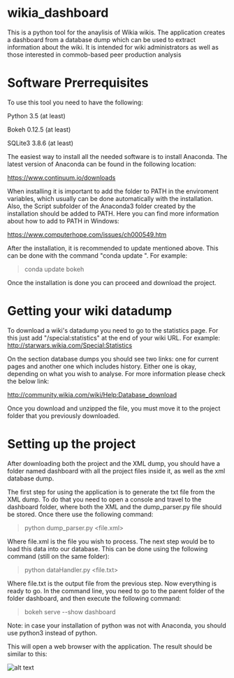 # wikia_dashboard
This is a python tool for the anaylisis of Wikia wikis. The application creates a dashboard from a database dump which can be used to extract information about the wiki. It is intended for wiki administrators as well as those interested in commob-based peer production analysis

# Software Prerrequisites
To use this tool you need to have the following:

Python 3.5 (at least)
  
Bokeh  0.12.5 (at least)
 
SQLite3 3.8.6 (at least)
  
The easiest way to install all the needed software is to install Anaconda. The latest version of Anaconda can be found in the following location:
 
 https://www.continuum.io/downloads
 
When installing it is important to add the folder to PATH in the enviroment variables, which usually can be done automatically with the installation. Also, the Script subfolder of the Anaconda3 folder created by the installation should be added to PATH. Here you can find more information about how to add to PATH in Windows:
 
 https://www.computerhope.com/issues/ch000549.htm
 
 After the installation, it is recommended to update mentioned above. This can be done with the command "conda update <package>". For example:
 
> conda update bokeh

Once the installation is done you can proceed and download the project.
# Getting your wiki datadump
To download a wiki's datadump you need to go to the statistics page. For this just add "/special:statistics" at the end of your wiki URL. For example:
http://starwars.wikia.com/Special:Statistics

On the section database dumps you should see two links: one for current pages and another one which includes history. Either one is okay, depending on what you wish to analyse. For more information please check the below link:

http://community.wikia.com/wiki/Help:Database_download

Once you download and unzipped the file, you must move it to the project folder that you previously downloaded.

# Setting up the project

After downloading both the project and the XML dump, you should have a folder named dashboard with all the project files inside it, as well as the xml database dump.

The first step for using the application is to generate the txt file from the XML dump. To do that you need to open a console and travel to the dashboard folder, where both the XML and the dump_parser.py file should be stored. Once there use the following command:

>python dump_parser.py <file.xml>

Where file.xml is the file you wish to process. The next step would be to load this data into our database. This can be done using the following command (still on the same folder):

>python dataHandler.py <file.txt>


Where file.txt is the output file from the previous step. Now everything is ready to go. In the command line, you need to go to the parent folder of the folder dashboard, and then execute the following command:

>bokeh serve --show dashboard

Note: in case your installation of python was not with Anaconda, you should use python3 instead of python.

This will open a web browser with the application. The result should be similar to this:

![alt text](https://github.com/Grasia/wikia_dashboard/blob/master/sample_snapshot.PNG)

